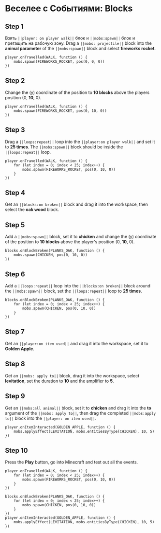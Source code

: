 
# Веселее с Событиями: Blocks

## Step 1
Взять ``||player: on player walk||`` блок и  ``||mobs:spawn||`` блок и претащить на рабочую зону. Drag a ``||mobs: projectile||`` block into the **animal parameter** of the ``||mobs:spawn||`` block and select **fireworks rocket**.

```blocks
player.onTravelled(WALK, function () { 
    mobs.spawn(FIREWORKS_ROCKET, pos(0, 0, 0)) 
}) 
```
## Step 2

Change the (y) coordinate of the position to **10 blocks** above the players position (0, **10**, 0).

```blocks
player.onTravelled(WALK, function () { 
    mobs.spawn(FIREWORKS_ROCKET, pos(0, 10, 0)) 
}) 
```
## Step 3
Drag a ``||loops:repeat||`` loop into the ``||player:on player walk||`` and set it to **25 times**. The ``||mobs:spawn||`` block should be inside the ``||loops:repeat||`` loop.

```blocks
player.onTravelled(WALK, function () {
    for (let index = 0; index < 25; index++) {
        mobs.spawn(FIREWORKS_ROCKET, pos(0, 10, 0))
    }
})
```

## Step 4
Get an ``||blocks:on broken||`` block and drag it into the workspace, then select the **oak wood** block.

## Step 5
Add a ``||mobs:spawn||`` block, set it to **chicken** and change the (y) coordinate of the position to **10 blocks** above the player's position (0, **10**, 0).

```blocks
blocks.onBlockBroken(PLANKS_OAK, function () { 
    mobs.spawn(CHICKEN, pos(0, 10, 0)) 
}) 
```

## Step 6
Add a ``||loops:repeat||`` loop into the ``||blocks:on broken||`` block around the ``||mobs:spawn||`` block, set the ``||loops:repeat||`` loop to **25 times**.

```blocks
blocks.onBlockBroken(PLANKS_OAK, function () { 
    for (let index = 0; index < 25; index++) { 
        mobs.spawn(CHICKEN, pos(0, 10, 0)) 
    } 
}) 
```

## Step 7

Get an ``||player:on item used||`` and drag it into the workspace, set it to **Golden Apple**.

## Step 8

Get an ``||mobs: apply to||`` block, drag it into the workspace, select **levitation**, set the duration to **10** and the amplifier to **5**.

## Step 9

Get an ``||mobs:all animal||`` block, set it to **chicken** and drag it into the **to** argument of the ``||mobs: apply to||``, then drag the completed ``||mobs:apply to||`` block into the ``||player: on item used||``.  

```blocks
player.onItemInteracted(GOLDEN_APPLE, function () { 
    mobs.applyEffect(LEVITATION, mobs.entitiesByType(CHICKEN), 10, 5) 
}) 
```
## Step 10
Press the **Play** button, go into Minecraft and test out all the events.


```blocks
player.onTravelled(WALK, function () { 
    for (let index = 0; index < 25; index++) { 
        mobs.spawn(FIREWORKS_ROCKET, pos(0, 10, 0)) 
    } 
}) 
 
blocks.onBlockBroken(PLANKS_OAK, function () { 
    for (let index = 0; index < 25; index++) { 
        mobs.spawn(CHICKEN, pos(0, 10, 0)) 
    } 
}) 
player.onItemInteracted(GOLDEN_APPLE, function () { 
    mobs.applyEffect(LEVITATION, mobs.entitiesByType(CHICKEN), 10, 5) 
}) 
```

